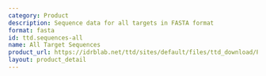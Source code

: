 ```yaml
---
category: Product
description: Sequence data for all targets in FASTA format
format: fasta
id: ttd.sequences-all
name: All Target Sequences
product_url: https://idrblab.net/ttd/sites/default/files/ttd_download/P2-06-All_target_seq.txt
layout: product_detail
---
```

